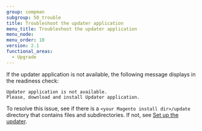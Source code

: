 ```yaml
---
group: compman
subgroup: 50_trouble
title: Troubleshoot the updater application
menu_title: Troubleshoot the updater application
menu_node:
menu_order: 10
version: 2.1
functional_areas:
  - Upgrade
---
```


If the updater application is not available, the following message displays in the readiness check:

	Updater application is not available. 
	Please, download and install Updater application.

To resolve this issue, see if there is a `<your Magento install dir>/update` directory that contains files and subdirectories. If not, see <a href="{{ page.baseurl }}/install-gde/prereq/prereq_updater.html">Set up the updater</a>.
